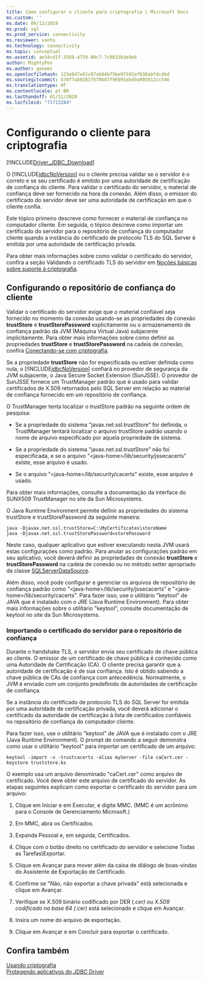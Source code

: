 ```yaml
---
title: Como configurar o cliente para criptografia | Microsoft Docs
ms.custom: ''
ms.date: 09/12/2019
ms.prod: sql
ms.prod_service: connectivity
ms.reviewer: vanto
ms.technology: connectivity
ms.topic: conceptual
ms.assetid: ae34cd1f-3569-4759-80c7-7c9b33b3e9eb
author: MightyPen
ms.author: genemi
ms.openlocfilehash: 123e847e01c07ab04bf5be97593af838abfdc4bd
ms.sourcegitcommit: b78f7ab9281f570b87f96991ebd9a095812cc546
ms.translationtype: HT
ms.contentlocale: pt-BR
ms.lasthandoff: 01/31/2020
ms.locfileid: "71713284"
---
```

# <a name="configuring-the-client-for-encryption"></a>Configurando o cliente para criptografia
[!INCLUDE[Driver_JDBC_Download](../../includes/driver_jdbc_download.md)]

  O [!INCLUDE[jdbcNoVersion](../../includes/jdbcnoversion_md.md)] ou o cliente precisa validar se o servidor é o correto e se seu certificado é emitido por uma autoridade de certificação de confiança do cliente. Para validar o certificado do servidor, o material de confiança deve ser fornecido na hora da conexão. Além disso, o emissor do certificado do servidor deve ser uma autoridade de certificação em que o cliente confia.  
  
 Este tópico primeiro descreve como fornecer o material de confiança no computador cliente. Em seguida, o tópico descreve como importar um certificado do servidor para o repositório de confiança do computador cliente quando a instância do certificado de protocolo TLS do SQL Server é emitida por uma autoridade de certificação privada.  
  
 Para obter mais informações sobre como validar o certificado do servidor, confira a seção Validando o certificado TLS do servidor em [Noções básicas sobre suporte à criptografia](../../connect/jdbc/understanding-ssl-support.md).  
  
## <a name="configuring-the-client-trust-store"></a>Configurando o repositório de confiança do cliente 
 Validar o certificado do servidor exige que o material confiável seja fornecido no momento da conexão usando-se as propriedades de conexão **trustStore** e **trustStorePassword** explicitamente ou o armazenamento de confiança padrão da JVM (Máquina Virtual Java) subjacente implicitamente. Para obter mais informações sobre como definir as propriedades **trustStore** e **trustStorePassword** na cadeia de conexão, confira [Conectando-se com criptografia](../../connect/jdbc/connecting-with-ssl-encryption.md).  
  
 Se a propriedade **trustStore** não for especificada ou estiver definida como nula, o [!INCLUDE[jdbcNoVersion](../../includes/jdbcnoversion_md.md)] confiará no provedor de segurança da JVM subjacente, o Java Secure Socket Extension (SunJSSE). O provedor de SunJSSE fornece um TrustManager padrão que é usado para validar certificados de X.509 retornados pelo SQL Server em relação ao material de confiança fornecido em um repositório de confiança.  
  
 O TrustManager tenta localizar o trustStore padrão na seguinte ordem de pesquisa:  
  
-   Se a propriedade do sistema "javax.net.ssl.trustStore" for definida, o TrustManager tentará localizar o arquivo trustStore padrão usando o nome de arquivo especificado por aquela propriedade de sistema.  
  
-   Se a propriedade do sistema "javax.net.ssl.trustStore" não foi especificada, e se o arquivo "\<java-home>/lib/security/jssecacerts" existe, esse arquivo é usado.  
  
-   Se o arquivo "\<java-home>/lib/security/cacerts" existe, esse arquivo é usado.  
  
 Para obter mais informações, consulte a documentação da interface do SUNX509 TrustManager no site da Sun Microsystems.  
  
 O Java Runtime Environment permite definir as propriedades do sistema trustStore e trustStorePassword da seguinte maneira:  
  
```  
java -Djavax.net.ssl.trustStore=C:\MyCertificates\storeName  
java -Djavax.net.ssl.trustStorePassword=storePassword  
```  
  
 Neste caso, qualquer aplicativo que estiver executando nesta JVM usará estas configurações como padrão. Para anular as configurações padrão em seu aplicativo, você deverá definir as propriedades de conexão **trustStore** e **trustStorePassword** na cadeia de conexão ou no método setter apropriado da classe [SQLServerDataSource](../../connect/jdbc/reference/sqlserverdatasource-class.md).  
  
 Além disso, você pode configurar e gerenciar os arquivos de repositório de confiança padrão como "\<java-home>/lib/security/jssecacerts" e "\<java-home>/lib/security/cacerts". Para fazer isso, use o utilitário "keytool" de JAVA que é instalado com o JRE (Java Runtime Environment). Para obter mais informações sobre o utilitário "keytool", consulte documentação de keytool no site da Sun Microsystems.  
  
### <a name="importing-the-server-certificate-to-trust-store"></a>Importando o certificado do servidor para o repositório de confiança  
 Durante o handshake TLS, o servidor envia seu certificado de chave pública ao cliente. O emissor de um certificado de chave pública é conhecido como uma Autoridade de Certificação (CA). O cliente precisa garantir que a autoridade de certificação é de sua confiança. Isto é obtido sabendo a chave pública de CAs de confiança com antecedência. Normalmente, o JVM é enviado com um conjunto predefinido de autoridades de certificação de confiança.  
  
 Se a instância do certificado de protocolo TLS do SQL Server for emitida por uma autoridade de certificação privada, você deverá adicionar o certificado da autoridade de certificação à lista de certificados confiáveis no repositório de confiança do computador cliente.  
  
 Para fazer isso, use o utilitário "keytool" de JAVA que é instalado com o JRE (Java Runtime Environment). O prompt de comando a seguir demonstra como usar o utilitário "keytool" para importar um certificado de um arquivo:  
  
```  
keytool -import -v -trustcacerts -alias myServer -file caCert.cer -keystore truststore.ks  
```  
  
 O exemplo usa um arquivo denominado "caCert.cer" como arquivo de certificado. Você deve obter este arquivo de certificado do servidor. As etapas seguintes explicam como exportar o certificado do servidor para um arquivo:  
  
1.  Clique em Iniciar e em Executar, e digite MMC. (MMC é um acrônimo para o Console de Gerenciamento Microsoft.)  
  
2.  Em MMC, abra os Certificados.  
  
3.  Expanda Pessoal e, em seguida, Certificados.  
  
4.  Clique com o botão direito no certificado do servidor e selecione Todas as Tarefas\Exportar.  
  
5.  Clique em Avançar para mover além da caixa de diálogo de boas-vindas do Assistente de Exportação de Certificado.  
  
6.  Confirme se "Não, não exportar a chave privada" está selecionada e clique em Avançar.  
  
7.  Verifique se X.509 binário codificado por DER (*.cer) ou X.509 codificado na base 64 (*.cer) está selecionado e clique em Avançar.  
  
8.  Insira um nome do arquivo de exportação.  
  
9. Clique em Avançar e em Concluir para exportar o certificado.  
  
## <a name="see-also"></a>Confira também  
 [Usando criptografia](../../connect/jdbc/using-ssl-encryption.md)   
 [Protegendo aplicativos do JDBC Driver](../../connect/jdbc/securing-jdbc-driver-applications.md)
